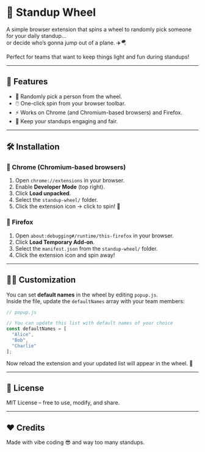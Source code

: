 # 🎡 Standup Wheel

A simple browser extension that spins a wheel to randomly pick someone for your daily standup…  
or decide who’s gonna jump out of a plane. ✈️🪂  

Perfect for teams that want to keep things light and fun during standups!

---

## 🚀 Features
- 🎯 Randomly pick a person from the wheel.  
- 🖱️ One-click spin from your browser toolbar.  
- ⚡ Works on Chrome (and Chromium-based browsers) and Firefox.  
- 🤹 Keep your standups engaging and fair.

---

## 🛠️ Installation

### 🔹 Chrome (Chromium-based browsers)
1. Open `chrome://extensions` in your browser.  
2. Enable **Developer Mode** (top right).  
3. Click **Load unpacked**.  
4. Select the `standup-wheel/` folder.  
5. Click the extension icon → click to spin! 🎡  

### 🔹 Firefox
1. Open `about:debugging#/runtime/this-firefox` in your browser.  
2. Click **Load Temporary Add-on**.  
3. Select the `manifest.json` from the `standup-wheel/` folder.  
4. Click the extension icon and spin away!  

---

## 🧑‍💻 Customization

You can set **default names** in the wheel by editing `popup.js`.  
Inside the file, update the `defaultNames` array with your team members:  

```js
// popup.js

// You can update this list with default names of your choice
const defaultNames = [
  "Alice",
  "Bob",
  "Charlie"
];
````

Now reload the extension and your updated list will appear in the wheel. 🎡

---

## 📜 License

MIT License – free to use, modify, and share.

---

## ❤️ Credits

Made with vibe coding 😎 and way too many standups.


